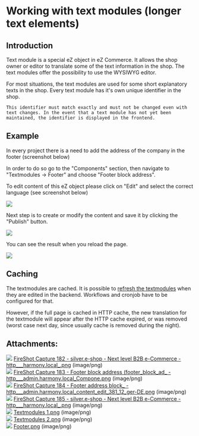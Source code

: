 #  Working with text modules (longer text elements) 

## Introduction

Text module is a special eZ object in eZ Commerce. It allows the shop owner or editor to translate some of the text information in the shop. The text modules offer the possibility to use the WYSIWYG editor. 

For most situations, the text modules are used for some short explanatory texts in the shop. Every text module has it's own unique identifier in the shop.

```
This identifier must match exactly and must not be changed even with text changes. In the event that a text module has not yet been maintained, the identifier is displayed in the frontend.
```

## Example

In every project there is a need to add the address of the company in the footer (screenshot below)

In order to do so go to the "Components" section, then navigate to "Textmodules -\> Footer" and choose "Footer block address". 

To edit content of this eZ object please click on "Edit" and select the correct language (see screenshot below)

![](attachments/23560673/23570946.png)

Next step is to create or modify the content and save it by clicking the "Publish" button.

![](attachments/23560673/23570947.png)

You can see the result when you reload the page.

![](attachments/23560673/23570948.png)

## Caching

The textmodules are cached. It is possible to [refresh the textmodules](Content-Cache-Refresh_23560351.html) when they are edited in the backend. Workflows and cronjob have to be configured for that.

However, if the full page is cached in HTTP cache, the new translation for the textmodule will appear after the HTTP cache expired, or was removed (worst case next day, since usually cache is removed during the night).

## Attachments:

![](images/icons/bullet_blue.gif) [FireShot Capture 182 - silver.e-shop - Next level B2B e-Commerce - http\_\_\_harmony.local\_.png](attachments/23560673/23563232.png) (image/png)  
![](images/icons/bullet_blue.gif) [FireShot Capture 183 - Footer block address (footer\_block\_ad\_ - http\_\_\_admin.harmony.local\_Compone.png](attachments/23560673/23563236.png) (image/png)  
![](images/icons/bullet_blue.gif) [FireShot Capture 184 - Footer address block\_ - http\_\_\_admin.harmony.local\_content\_edit\_381\_12\_ger-DE.png](attachments/23560673/23563233.png) (image/png)  
![](images/icons/bullet_blue.gif) [FireShot Capture 185 - silver.e-shop - Next level B2B e-Commerce - http\_\_\_harmony.local\_.png](attachments/23560673/23563234.png) (image/png)  
![](images/icons/bullet_blue.gif) [Textmodules 1.png](attachments/23560673/23570946.png) (image/png)  
![](images/icons/bullet_blue.gif) [Textmodules 2.png](attachments/23560673/23570947.png) (image/png)  
![](images/icons/bullet_blue.gif) [Footer.png](attachments/23560673/23570948.png) (image/png)  
